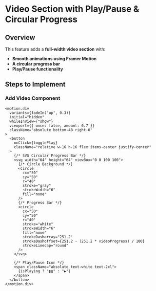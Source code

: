 # Video Section with Play/Pause & Circular Progress

## Overview

This feature adds a **full-width video section** with:

- **Smooth animations using Framer Motion**
- **A circular progress bar**
- **Play/Pause functionality**

## Steps to Implement

### Add Video Component

```tsx
<motion.div
  variants={fadeIn("up", 0.3)}
  initial="hidden"
  whileInView={"show"}
  viewport={{ once: false, amount: 0.7 }}
  className="absolute bottom-48 right-0"
>
  <button
    onClick={togglePlay}
    className="relative w-16 h-16 flex items-center justify-center"
  >
    {/* SVG Circular Progress Bar */}
    <svg width="64" height="64" viewBox="0 0 100 100">
      {/* Circle Background */}
      <circle
        cx="50"
        cy="50"
        r="40"
        stroke="gray"
        strokeWidth="6"
        fill="none"
      />
      {/* Progress Bar */}
      <circle
        cx="50"
        cy="50"
        r="40"
        stroke="white"
        strokeWidth="6"
        fill="none"
        strokeDasharray="251.2"
        strokeDashoffset={251.2 - (251.2 * videoProgress) / 100}
        strokeLinecap="round"
      />
    </svg>

    {/* Play/Pause Icon */}
    <span className="absolute text-white text-2xl">
      {isPlaying ? "❚❚" : "▶"}
    </span>
  </button>
</motion.div>
```
